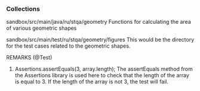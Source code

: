 ### Collections

sandbox/src/main/java/ru/stqa/geometry
Functions for calculating the area of various geometric shapes

sandbox/src/main/test/ru/stqa/geometry/figures
This would be the directory for the test cases related to the geometric shapes.

REMARKS (@Test)

1) Assertions.assertEquals(3, array.length);
   The assertEquals method from the Assertions library is used here to check that the length of the array is equal to 3.
   If the length of the array is not 3, the test will fail.
